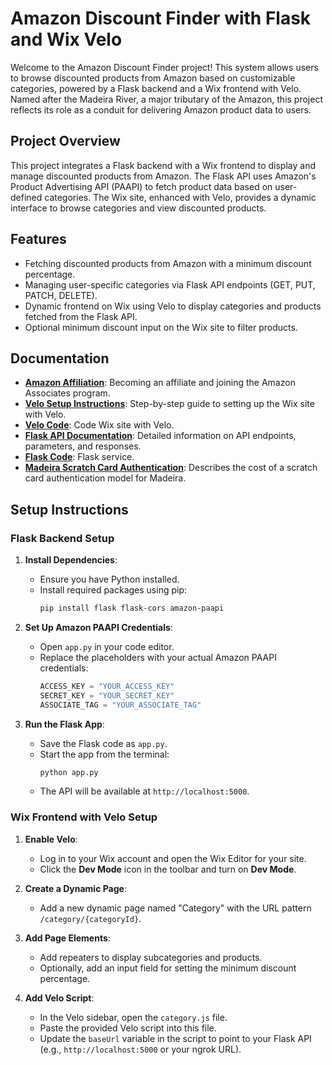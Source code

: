 # Amazon Discount Finder with Flask and Wix Velo

Welcome to the Amazon Discount Finder project! This system allows users to browse discounted products from Amazon based on customizable categories, powered by a Flask backend and a Wix frontend with Velo. Named after the Madeira River, a major tributary of the Amazon, this project reflects its role as a conduit for delivering Amazon product data to users.

## Project Overview

This project integrates a Flask backend with a Wix frontend to display and manage discounted products from Amazon. The Flask API uses Amazon's Product Advertising API (PAAPI) to fetch product data based on user-defined categories. The Wix site, enhanced with Velo, provides a dynamic interface to browse categories and view discounted products.

## Features

- Fetching discounted products from Amazon with a minimum discount percentage.
- Managing user-specific categories via Flask API endpoints (GET, PUT, PATCH, DELETE).
- Dynamic frontend on Wix using Velo to display categories and products fetched from the Flask API.
- Optional minimum discount input on the Wix site to filter products.

## Documentation

- **[Amazon Affiliation](affiliate.md)**: Becoming an affiliate and joining the Amazon Associates program.
- **[Velo Setup Instructions](velo.md)**: Step-by-step guide to setting up the Wix site with Velo.
- **[Velo Code](velo.js)**: Code Wix site with Velo.
- **[Flask API Documentation](flask.md)**: Detailed information on API endpoints, parameters, and responses.
- **[Flask Code](flask.py)**: Flask service.
- **[Madeira Scratch Card Authentication](checksum.md)**: Describes the cost of a scratch card authentication model for Madeira.

## Setup Instructions

### Flask Backend Setup

1. **Install Dependencies**:
   - Ensure you have Python installed.
   - Install required packages using pip:
     ```bash
     pip install flask flask-cors amazon-paapi
     ```

2. **Set Up Amazon PAAPI Credentials**:
   - Open `app.py` in your code editor.
   - Replace the placeholders with your actual Amazon PAAPI credentials:
     ```python
     ACCESS_KEY = "YOUR_ACCESS_KEY"
     SECRET_KEY = "YOUR_SECRET_KEY"
     ASSOCIATE_TAG = "YOUR_ASSOCIATE_TAG"
     ```

3. **Run the Flask App**:
   - Save the Flask code as `app.py`.
   - Start the app from the terminal:
     ```bash
     python app.py
     ```
   - The API will be available at `http://localhost:5000`.

### Wix Frontend with Velo Setup

1. **Enable Velo**:
   - Log in to your Wix account and open the Wix Editor for your site.
   - Click the **Dev Mode** icon in the toolbar and turn on **Dev Mode**.

2. **Create a Dynamic Page**:
   - Add a new dynamic page named "Category" with the URL pattern `/category/{categoryId}`.

3. **Add Page Elements**:
   - Add repeaters to display subcategories and products.
   - Optionally, add an input field for setting the minimum discount percentage.

4. **Add Velo Script**:
   - In the Velo sidebar, open the `category.js` file.
   - Paste the provided Velo script into this file.
   - Update the `baseUrl` variable in the script to point to your Flask API (e.g., `http://localhost:5000` or your ngrok URL).